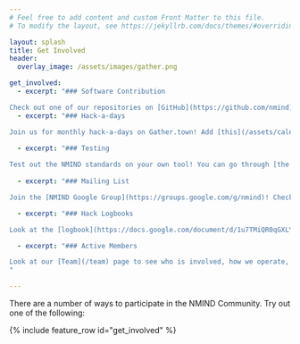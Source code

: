 ```yaml
---
# Feel free to add content and custom Front Matter to this file.
# To modify the layout, see https://jekyllrb.com/docs/themes/#overriding-theme-defaults

layout: splash
title: Get Involved
header:
  overlay_image: /assets/images/gather.png

get_involved:
  - excerpt: "### Software Contribution

Check out one of our repositories on [GitHub](https://github.com/nmind). Feedback, questions, and contributions are always welcome!"
  - excerpt: "### Hack-a-days

Join us for monthly hack-a-days on Gather.town! Add [this](/assets/calendar/NMIND_monthly_meeting.ics) event to your calendar, and join us on the first Thursday of the month."
  
  - excerpt: "### Testing

Test out the NMIND standards on your own tool! You can go through [the checklists](https://github.com/nmind/coding-standards-certification) and see how you're doing!"
 
  - excerpt: "### Mailing List

Join the [NMIND Google Group](https://groups.google.com/g/nmind)! Check out the discussions, ask questions, and join the community."

  - excerpt: "### Hack Logbooks

Look at the [logbook](https://docs.google.com/document/d/1u7TMiQR0qGXLYnhOjUnP5gIzL-aoSAr3miD_AS0tzgc/edit?usp=sharing) of previous hackathons to see the topics NMIND has talked about, the issues we've tackled, and get a sense of the community!"

  - excerpt: "### Active Members

Look at our [Team](/team) page to see who is involved, how we operate, and find an entrypoint!
"

---
```


There are a number of ways to participate in the NMIND Community. Try out one of the following:


{% include feature_row id="get_involved" %}
